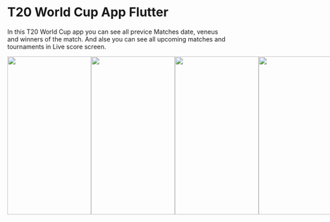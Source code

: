 # T20 World Cup App Flutter

In this T20 World Cup app you can see all previce Matches date, veneus and winners of the match.
And alse you can see all upcoming matches and tournaments in Live score screen.

<div style="display:flex;">
<img src="https://user-images.githubusercontent.com/84334197/219968738-359610ad-327a-4667-bf30-affa2376c098.jpeg" height="360" width="190" />
<img src="https://user-images.githubusercontent.com/84334197/219968449-c9f1d4e4-04bb-48ec-9f89-c335ccb73f39.jpeg" height="360" width="190" />
<img src="https://user-images.githubusercontent.com/84334197/219968450-bd4eb397-9583-45d0-bd92-6d70d33a5742.jpeg" height="360" width="190" />
<img src="https://user-images.githubusercontent.com/84334197/219968454-c0a7cd2f-cf88-4252-839f-4a87150a4294.jpeg" height="360" width="190" />
<img src="https://user-images.githubusercontent.com/84334197/219968461-a5c70927-62c5-405d-ba6b-83f66b24c5d8.jpeg" height="360" width="190" />
<img src="https://user-images.githubusercontent.com/84334197/219968462-27ef92a7-38c6-400c-867c-f08e70e743a4.jpeg" height="360" width="190" />
<img src="https://user-images.githubusercontent.com/84334197/219968464-39ff2e05-f464-48ae-bad4-ddc2e08d1c06.jpeg" height="360" width="190" />
<img src="https://user-images.githubusercontent.com/84334197/219968468-0abb6fa3-9020-4321-a4b8-61aca6b3ddd3.jpeg" height="360" width="190" />
</div>

